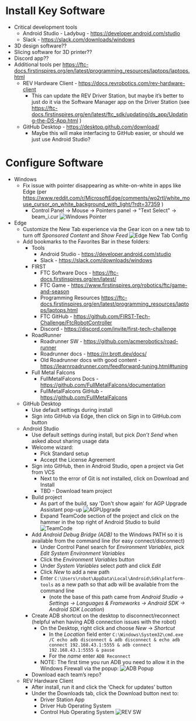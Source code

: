 # Install Key Software
* Critical development tools
  * Android Studio - Ladybug - https://developer.android.com/studio
  * Slack - https://slack.com/downloads/windows 
* 3D design software??
* Slicing software for 3D printer??
* Discord app??
* Additional tools per https://ftc-docs.firstinspires.org/en/latest/programming_resources/laptops/laptops.html 
  * REV Hardware Client - https://docs.revrobotics.com/rev-hardware-client 
    * This can update the REV Driver Station, but maybe it’s better to just do it via the Software Manager app on the Driver Station (see https://ftc-docs.firstinspires.org/en/latest/ftc_sdk/updating/ds_app/Updating-the-DS-App.html )
  * GitHub Desktop - https://desktop.github.com/download/ 
    * Maybe this will make interfacing to GitHub easier, or should we just use Android Studio?

# Configure Software
* Windows
  * Fix issue with pointer disappearing as white-on-white in apps like Edge (per https://www.reddit.com/r/MicrosoftEdge/comments/wo2rtl/white_mouse_cursor_on_white_background_with_light/?rdt=37359 )
    * Control Panel -> Mouse -> Pointers panel ->  "Text Select" -> beam_i.cur
    ![Windows Pointer](https://github.com/FullMetalFalcons/documentation/blob/main/2024/onboarding/images/Windows%20Pointer%20Options.png)
* Edge
  * Customize the New Tab experience via the Gear icon on a new tab to turn off *Sponsored Content* and *Show Feed*
  ![Edge New Tab Config](https://github.com/FullMetalFalcons/documentation/blob/main/2024/onboarding/images/Edge%20New%20Tab%20Config.png)
  * Add bookmarks to the Favorites Bar in these folders:
    * Tools
      * Android Studio - https://developer.android.com/studio
      * Slack - https://slack.com/downloads/windows
    * FIRST
      * FTC Software Docs - https://ftc-docs.firstinspires.org/en/latest/ 
      * FTC Game - https://www.firstinspires.org/robotics/ftc/game-and-season 
      * Programming Resources https://ftc-docs.firstinspires.org/en/latest/programming_resources/laptops/laptops.html 
      * FTC GitHub - https://github.com/FIRST-Tech-Challenge/FtcRobotController 
      * Discord - https://discord.com/invite/first-tech-challenge 
    * RoadRunner
      * Roadrunner SW - https://github.com/acmerobotics/road-runner 
      * Roadrunner docs - https://rr.brott.dev/docs/ 
      * Old Roadrunner docs with good content - https://learnroadrunner.com/feedforward-tuning.html#tuning 
    * Full Metal Falcons
      * FullMetalFalcons Docs - https://github.com/FullMetalFalcons/documentation
      * FullMetalFalcons GitHub - https://github.com/FullMetalFalcons 
  * GitHub Desktop
    * Use default settings during install
    * Sign into GitHub via Edge, then click on Sign in to GitHub.com button
  * Android Studio
    * Use default settings during install, but pick _Don’t Send_ when asked about sharing usage data
    * Welcome wizard:
      * Pick Standard setup
      * Accept the License Agreement
    * Sign into GitHub, then in Android Studio, open a project via Get from VCS
      * Next to the error of Git is not installed, click on Download and Install
      * TBD - Download team project
    * Build project
      * As part of the build, say 'Don't show again' for AGP Upgrade Assistant pop-up
      ![AGPUpgrade](https://github.com/FullMetalFalcons/documentation/blob/main/2024/onboarding/images/AndroidStudio%20-%20Build.png)
      * Expand TeamCode section of the project and click on the hammer in the top right of Android Studio to build
      ![TeamCode](https://github.com/FullMetalFalcons/documentation/blob/main/2024/onboarding/images/AndroidStudio%20-%20TeamCodeProject.png)
    * Add *Android Debug Bridge (ADB)* to the Windows PATH so it is available from the command line (for easy connect/disconnect)
      * Under Control Panel search for *Environment Variables*, pick *Edit System Environment Variables*
      * Click the *Environment Variables* button
      * Under *System Variables* select *path* and click *Edit*
      * Click *New* to add a new path
      * Enter `C:\Users\robot\AppData\Local\Android\Sdk\platform-tools` as a new path so that adb will be available from the command line
        * (note the base of this path came from *Android Studio -> Settings -> Languages & Frameworks -> Android SDK -> Android SDK Location*)
    * Create ADB shortcut on the desktop to disconnect/reconnect (helpful when having ADB connection issues with the robot)
      * On the Desktop, right click and choose *New* -> *Shortcut*
        * In the *Location* field enter `C:\Windows\System32\cmd.exe /C echo adb disconnect & adb disconnect & echo adb connect 192.168.43.1:5555 & adb connect 192.168.43.1:5555 & pause`
        * For the *name* enter `ADB Reconnect`
      * NOTE: The first time you run ADB you need to allow it in the Windows Firewall via the popup:
      ![ADB Popup](https://github.com/FullMetalFalcons/documentation/blob/main/2024/onboarding/images/AndroidStudio%20-%20ADB%20authorize.png)
    * Download each team’s repo?
  * REV Hardware Client
    * After install, run it and click the ‘Check for updates’ button
    * Under the Downloads tab, click the Download button next to:
      * Driver Station App
      * Driver Hub Operating System
      * Control Hub Operating System
    ![REV SW](https://github.com/FullMetalFalcons/documentation/blob/main/2024/onboarding/images/REV%20Hub%20Software.png)
